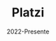 ---
title: Platzi
location: Online
url: https://platzi.com/new-home
institute: Platzi
date: 2022-Presente
tags: ["HTML", "CSS", "JavaScript", "Frondend", "Backend", "Base de datos", "Ing de Software"]
---
